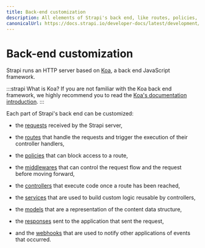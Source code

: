 ```yaml
---
title: Back-end customization
description: All elements of Strapi's back end, like routes, policies, middlewares, controllers, services, models, requests, responses, and webhooks, can be customized.
canonicalUrl: https://docs.strapi.io/developer-docs/latest/development/backend-customization.html
---
```


# Back-end customization

Strapi runs an HTTP server based on [Koa](https://koajs.com/), a back end JavaScript framework.

:::strapi What is Koa?
If you are not familiar with the Koa back end framework, we highly recommend you to read the [Koa's documentation introduction](http://koajs.com/#introduction).
:::

Each part of Strapi's back end can be customized:

- the [requests](/dev-docs/development/backend-customization/requests-responses#requests) received by the Strapi server,

- the [routes](/dev-docs/development/backend-customization/routes) that handle the requests and trigger the execution of their controller handlers,

- the [policies](/dev-docs/development/backend-customization/policies) that can block access to a route,

- the [middlewares](/dev-docs/development/backend-customization/middlewares) that can control the request flow and the request before moving forward,

- the [controllers](/dev-docs/development/backend-customization/controllers) that execute code once a route has been reached,

- the [services](/dev-docs/development/backend-customization/services) that are used to build custom logic reusable by controllers,

- the [models](/dev-docs/development/backend-customization/models) that are a representation of the content data structure,

- the [responses](/dev-docs/development/backend-customization/requests-responses#responses) sent to the application that sent the request,

- and the [webhooks](/dev-docs/development/backend-customization/webhooks) that are used to notify other applications of events that occurred.
